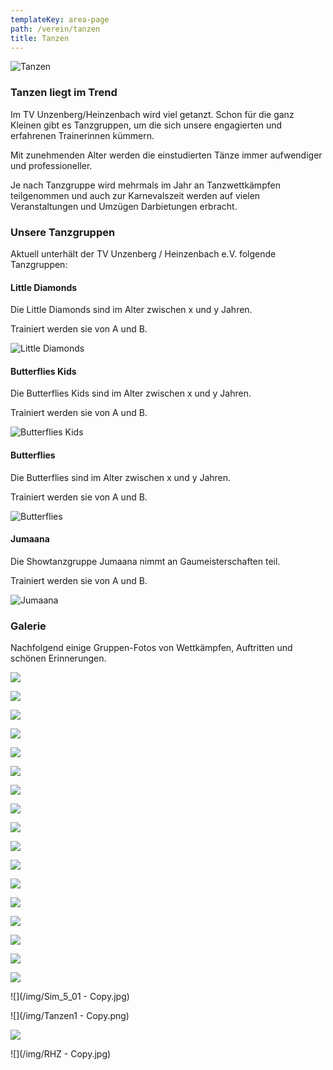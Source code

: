 ```yaml
---
templateKey: area-page
path: /verein/tanzen
title: Tanzen
---
```

![Tanzen](/img/tanzen-grid.jpg)

### Tanzen liegt im Trend

Im TV Unzenberg/Heinzenbach wird viel getanzt. Schon für die ganz Kleinen gibt es Tanzgruppen, um die sich unsere engagierten und erfahrenen Trainerinnen kümmern.

Mit zunehmenden Alter werden die einstudierten Tänze immer aufwendiger und professioneller.

Je nach Tanzgruppe wird mehrmals im Jahr an Tanzwettkämpfen teilgenommen und auch zur Karnevalszeit werden auf vielen Veranstaltungen und Umzügen Darbietungen erbracht.

### Unsere Tanzgruppen

Aktuell unterhält der TV Unzenberg / Heinzenbach e.V. folgende Tanzgruppen:

#### Little Diamonds

Die Little Diamonds sind im Alter zwischen x und y Jahren.

Trainiert werden sie von A und B.

![Little Diamonds](/img/little-diamonds-2020.jpg)

#### Butterflies Kids

Die Butterflies Kids sind im Alter zwischen x und y Jahren.

Trainiert werden sie von A und B.

![Butterflies Kids](/img/butterflies-kids-uzb-01.jpg)

#### Butterflies

Die Butterflies sind im Alter zwischen x und y Jahren.

Trainiert werden sie von A und B.

![Butterflies](/img/butterfly-kinderfastnacht-2017-02.jpg)

#### Jumaana

Die Showtanzgruppe Jumaana nimmt an Gaumeisterschaften teil.

Trainiert werden sie von A und B.

![Jumaana](/img/jumaana-2018-05.jpg)

### Galerie

Nachfolgend einige Gruppen-Fotos von Wettkämpfen, Auftritten und schönen Erinnerungen.

![](/img/1.jpg)

![](/img/11.JPG)

![](/img/13.JPG)

![](/img/14.JPG)

![](/img/15.JPG)

![](/img/16.JPG)

![](/img/17.JPG)

![](/img/20181005_IMG-20180916-WA0010.jpg)

![](/img/20181005_KleinenAndrea.jpg)

![](/img/4.jpg)

![](/img/5.jpg)

![](/img/6.jpg)

![](/img/Butterflies_1.jpg)

![](/img/CIMG2536.jpg)

![](/img/DSC_0230.JPG)

![](/img/DSC_0656.jpg)

![](/img/Gruppenfoto_01.jpg)

![](/img/Sim_5_01 - Copy.jpg)

![](/img/Tanzen1 - Copy.png)

![](/img/Tanzen3.png)

![](/img/RHZ - Copy.jpg)